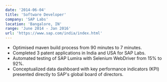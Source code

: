 ```yaml
---
date: '2014-06-04'
title: 'Software Developer'
company: 'SAP Labs'
location: 'Bangalore, IN'
range: 'June 2014 - Jan 2016'
url: 'https://www.sap.com/india/index.html'
---
```


- Optimised maven build process from 90 minutes to 7 minutes.
- Completed 3 patent applications in India and USA for SAP Labs.
- Automated testing of SAP Lumira with Selenium WebDriver from 15% to 92%.
- Conceptualized data dashboard with key performance indicators (KPI) presented directly to SAP's global board of directors.
